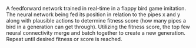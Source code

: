 A feedforward network trained in real-time in a flappy bird game imitation. The neural network being fed its position in relation to the pipes x and y along with plausible actions to determine fitness score (how many pipes a bird in a generation can get through). Utilizing the fitness score, the top few neural connectivity merge and batch together to create a new generation. Repeat until desired fitness or score is reached.
